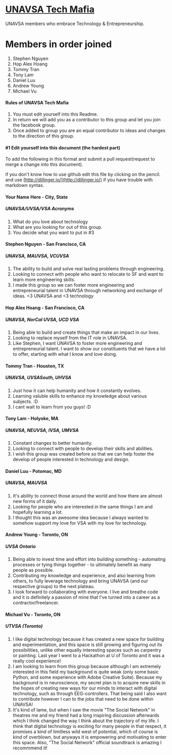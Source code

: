 
# [UNAVSA Tech Mafia](https://www.facebook.com/groups/609480592500450/)
UNAVSA members who embrace Technology & Entrepreneurship.

Members in order joined
=======
1. Stephen Nguyen
2. Hop Alex Hoang
3. Tommy Tran
4. Tony Lam
5. Daniel Luu
6. Andrew Young
7. Michael Vu

#### Rules of UNAVSA Tech Mafia

1. You must edit yourself into this Readme.
2. In return we will add you as a contributor to this group and let you join the facebook group.
3. Once added to group you are an equal contributor to ideas and changes to the direction of this group.

#### #1 Edit yourself into this document (the hardest part)
To add the following in this format and submit a pull request(request to merge a change into this document).

if you don't know how to use github edit this file by clicking on the pencil. and use [http://dillinger.io/](http://dillinger.io/) if you have trouble with markdown syntax.

#### Your Name Here - City, State
##### UNAVSA/UVSA/VSA Acronyms

  1. What do you love about technology
  2. What are you looking for out of this group.
  3. You decide what you want to put in #3

#### Stephen Nguyen - San Francisco, CA
##### UNAVSA, MAUVSA, VCUVSA

  1. The ability to build and solve real lasting problems through engineering.
  2. Looking to connect with people who want to relocate to SF and want to learn more engineering skills.
  3. I made this group so we can foster more engineering and entrepreneurial talent in UNAVSA through networking and exchange of ideas. <3 UNAVSA and <3 technology

#### Hop Alex Hoang - San Francisco, CA
##### UNAVSA, NorCal UVSA, UCD VSA

  1. Being able to build and create things that make an impact in our lives.
  2. Looking to replace myself from the IT role in UNAVSA.
  3. Like Stephen, I want UNAVSA to foster more engineering and entrepreneurial talent. I want to show our constituents that we have a lot to offer, starting with what I know and love doing.

#### Tommy Tran - Houston, TX
##### UNAVSA, UVSASouth, UHVSA

  1. Just how it can help humanity and how it constantly evolves.
  2. Learning valuble skills to enhance my knowledge about various subjects. :D
  3. I cant wait to learn from you guys! :D

#### Tony Lam - Holyoke, MA
##### UNAVSA, NEUVSA, IVSA, UMVSA

  1. Constant changes to better humanity.
  2. Looking to connect with people to develop their skills and abilities.
  3. I wish this group was created before so that we can help foster the develop of people interested in technology and design.
  

#### Daniel Luu - Potomac, MD
##### UNAVSA, MAUVSA

  1. It's ability to connect those around the world and how there are almost new forms of it daily.
  2. Looking for people who are interested in the same things I am and hopefully learning a lot.
  3. I thought this was an awesome idea because I always wanted to somehow support my love for VSA with my love for technology.

#### Andrew Young - Toronto, ON
##### UVSA Ontario

  1. Being able to invest time and effort into building something - automating processes or tying things together - to ultimately benefit as many people as possible.
  2. Contributing my knowledge and experience, and also learning from others, to fully leverage technology and bring UNAVSA (and our respective groups) to the next plateau.
  3. I look forward to collaborating with everyone. I live and breathe code and it is definitely a passion of mine that I've turned into a career as a contractor/freelancer.

#### Michael Vu - Toronto, ON
##### UTVSA (Toronto)

  1. I like digital technology because it has created a new space for building and experimentation, and this space is still growing and figuring out its possibilities, unlike other equally interesting spaces such as carpentry or painting. Last year I went to a Hackathon at U of Toronto and it was a really cool experience!
  2. I am looking to learn from this group because although I am extremely interested in this field my background is quite weak (only some basic Python, and some experience with Adobe Creative Suite). Because my background is in neuroscience, my secret plan is to acquire new skills in the hopes of creating new ways for our minds to interact with digital technology, such as through EEG-controllers. That being said I also want to contribute however I can to the jobs that need to be done within UNAVSA!
  3. It's kind of lame, but when I saw the movie "The Social Network" in theatres me and my friend had a long inspiring discussion afterwards which I think changed the way I think about the trajectory of my life. I think that digital technology is exciting for many people in that respect, it promises a kind of limitless wild west of potential, which of course is kind of overblown, but anyways it is empowering and motivating to enter this space. Also, "The Social Network" official soundtrack is amazing I recommmend it!
  
